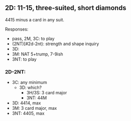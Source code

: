 ## 2D: 11-15, three-suited, short diamonds

4415 minus a card in any suit.

Responses:
- pass, 2M, 3C: to play
- (2NT)[#2d-2nt): strength and shape inquiry
- 3D: 
- 3M: NAT 5+trump, 7-9ish
- 3NT: to play

### 2D-2NT:
- 3C: any minimum
  - 3D: which?
    - 3H/3S: 3 card major
    - 3NT: 44M
- 3D: 4414, max
- 3M: 3 card major,  max
- 3NT: 4405, max
